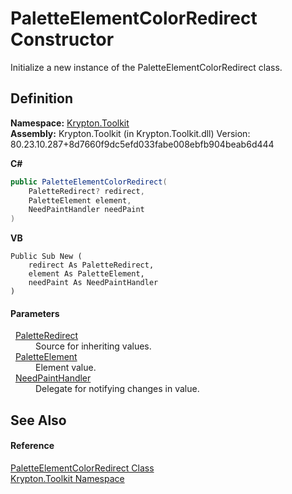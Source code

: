 # PaletteElementColorRedirect Constructor


Initialize a new instance of the PaletteElementColorRedirect class.



## Definition
**Namespace:** <a href="79d2eac2-21f4-54ff-7552-b20c33c30600.md">Krypton.Toolkit</a>  
**Assembly:** Krypton.Toolkit (in Krypton.Toolkit.dll) Version: 80.23.10.287+8d7660f9dc5efd033fabe008ebfb904beab6d444

**C#**
``` C#
public PaletteElementColorRedirect(
	PaletteRedirect? redirect,
	PaletteElement element,
	NeedPaintHandler needPaint
)
```
**VB**
``` VB
Public Sub New ( 
	redirect As PaletteRedirect,
	element As PaletteElement,
	needPaint As NeedPaintHandler
)
```



#### Parameters
<dl><dt>  <a href="eb4bd14d-b283-a570-c104-b4d55603d473.md">PaletteRedirect</a></dt><dd>Source for inheriting values.</dd><dt>  <a href="2ec984a1-62de-ebfc-9ec0-4105dcdb49ac.md">PaletteElement</a></dt><dd>Element value.</dd><dt>  <a href="33f685bd-f838-7c82-3e84-2827dccd141e.md">NeedPaintHandler</a></dt><dd>Delegate for notifying changes in value.</dd></dl>

## See Also


#### Reference
<a href="bef88884-905f-5a11-a280-dd43a515ddd1.md">PaletteElementColorRedirect Class</a>  
<a href="79d2eac2-21f4-54ff-7552-b20c33c30600.md">Krypton.Toolkit Namespace</a>  
